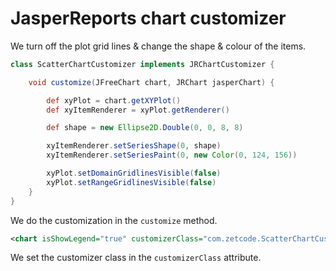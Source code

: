 # JasperReports chart customizer 

We turn off the plot grid lines & change the shape & colour of the items.  

```groovy
class ScatterChartCustomizer implements JRChartCustomizer {

    void customize(JFreeChart chart, JRChart jasperChart) {

        def xyPlot = chart.getXYPlot()
        def xyItemRenderer = xyPlot.getRenderer()

        def shape = new Ellipse2D.Double(0, 0, 8, 8)

        xyItemRenderer.setSeriesShape(0, shape)
        xyItemRenderer.setSeriesPaint(0, new Color(0, 124, 156))

        xyPlot.setDomainGridlinesVisible(false)
        xyPlot.setRangeGridlinesVisible(false)
    }
}
```

We do the customization in the `customize` method.  

```xml
<chart isShowLegend="true" customizerClass="com.zetcode.ScatterChartCustomizer">
```

We set the customizer class in the `customizerClass` attribute. 
